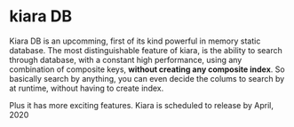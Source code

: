 # kiara DB
Kiara DB is an upcomming, first of its kind powerful in memory static database.
The most distinguishable feature of kiara, is the ability to search through database, with a constant high performance, using any combination of composite keys, **without creating any composite index**.
So basically search by anything, you can even decide the colums to search by at runtime, without having to create index.

Plus it has more exciting features.
Kiara is scheduled to release by April, 2020

